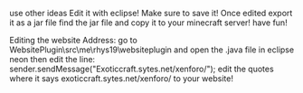 use other ideas
Edit it with eclipse!
Make sure to save it!
Once edited export it as a jar file
find the jar file and copy it to your minecraft server!
have fun!


Editing the website Address:
go to WebsitePlugin\src\me\rhys19\websiteplugin
and open the .java file in eclipse neon
then edit the line: sender.sendMessage("Exoticcraft.sytes.net/xenforo/");
edit the quotes where it says exoticcraft.sytes.net/xenforo/ to your website!
